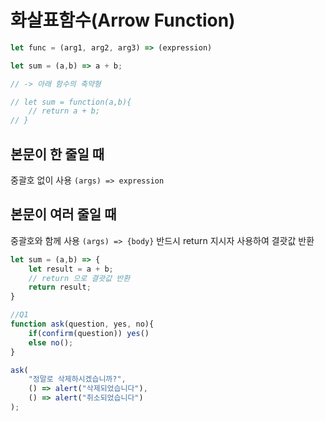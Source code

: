 # 화살표함수(Arrow Function)

```javascript
let func = (arg1, arg2, arg3) => (expression)
```

```javascript
let sum = (a,b) => a + b;

// -> 아래 함수의 축약형

// let sum = function(a,b){
    // return a + b;
// } 
```

## 본문이 한 줄일 때

중괄호 없이 사용
`(args) => expression`

## 본문이 여러 줄일 때

중괄호와 함께 사용
`(args) => {body}`
반드시 return 지시자 사용하여 결괏값 반환

```javascript
let sum = (a,b) => {
    let result = a + b;
    // return 으로 결괏값 반환 
    return result;
}
```

```javascript
//Q1
function ask(question, yes, no){
    if(confirm(question)) yes()
    else no();
}

ask(
    "정말로 삭제하시겠습니까?",
    () => alert("삭제되었습니다"),
    () => alert("취소되었습니다")
); 
```
